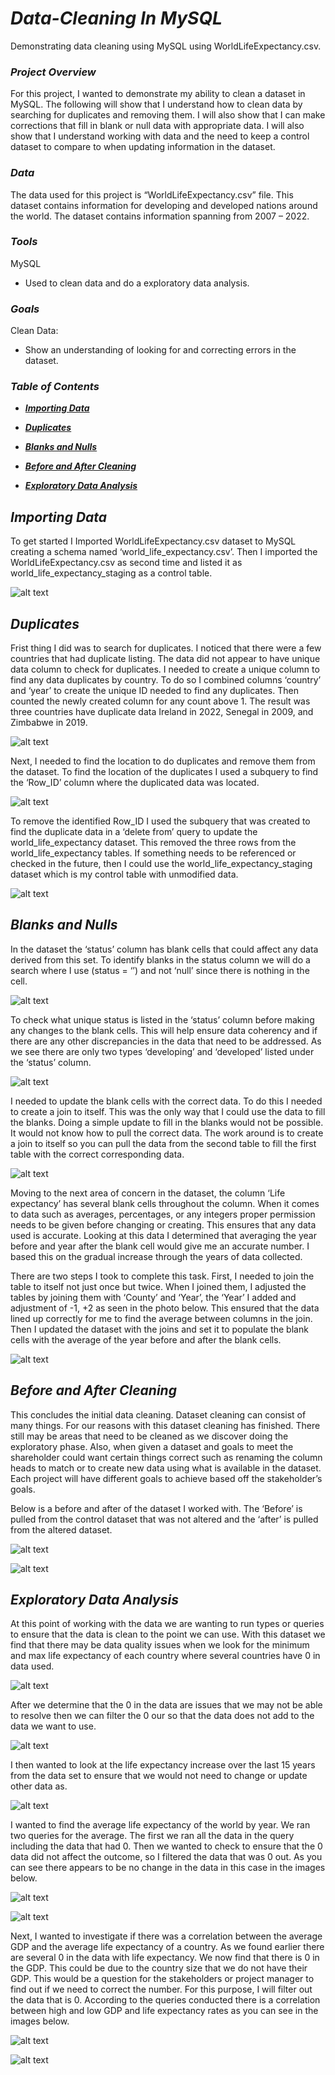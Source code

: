# ***Data-Cleaning In MySQL***

  Demonstrating data cleaning using MySQL using WorldLifeExpectancy.csv.


### ***Project Overview***

  For this project, I wanted to demonstrate my ability to clean a dataset in MySQL. The following will show that I understand how to clean data by searching for duplicates and removing them. I will also show that I can make corrections that fill in blank or null data with appropriate data. I will also show that I understand working with data and the need to keep a control dataset to compare to when updating information in the dataset.


### ***Data***

  The data used for this project is “WorldLifeExpectancy.csv” file. This dataset contains information for developing and developed nations around the world. The dataset contains information spanning from 2007 – 2022.


### ***Tools***

MySQL
  - Used to clean data and do a exploratory data analysis.


### ***Goals***

Clean Data:
  - Show an understanding of looking for and correcting errors in the dataset.



### ***Table of Contents***
  - [***Importing Data***](#importing-data)

  - [***Duplicates***](#duplicates)
    
  - [***Blanks and Nulls***](#blanks-and-nulls)
    
  - [***Before and After Cleaning***](#before-and-after-cleaning)
    
  - [***Exploratory Data Analysis***](#exploratory-data-analysis)
  


## ***Importing Data***

  To get started I Imported WorldLifeExpectancy.csv dataset to MySQL creating a schema named ‘world_life_expectancy.csv’. Then I imported the WorldLifeExpectancy.csv as second time and listed it as world_life_expectancy_staging as a control table.

![alt text](Dataset1.0.png)



## ***Duplicates***

  Frist thing I did was to search for duplicates. I noticed that there were a few countries that had duplicate listing. The data did not appear to have unique data column to check for duplicates. I needed to create a unique column to find any data duplicates by country. To do so I combined columns ‘country’ and ‘year’ to create the unique ID needed to find any duplicates. Then counted the newly created column for any count above 1. The result was three countries have duplicate data Ireland in 2022, Senegal in 2009, and Zimbabwe in 2019.

![alt text](dulpcated_data_cleaning1.0.png)


  Next, I needed to find the location to do duplicates and remove them from the dataset. To find the location of the duplicates I used a subquery to find the ‘Row_ID’ column where the duplicated data was located.

![alt text](dulpcated_data_cleaning1.1.png)


  To remove the identified Row_ID I used the subquery that was created to find the duplicate data in a ‘delete from’ query to update the world_life_expectancy dataset. This removed the three rows from the world_life_expectancy tables. If something needs to be referenced or checked in the future, then I could use the world_life_expectancy_staging dataset which is my control table with unmodified data.

![alt text](dulpcated_data_cleaning1.2.png)



## ***Blanks and Nulls***

  In the dataset the ‘status’ column has blank cells that could affect any data derived from this set. To identify blanks in the status column we will do a search where I use (status = ‘’) and not ‘null’ since there is nothing in the cell.

![alt text](blanks_and_null_cleaning1.0.png)


  To check what unique status is listed in the ‘status’ column before making any changes to the blank cells. This will help ensure data coherency and if there are any other discrepancies in the data that need to be addressed. As we see there are only two types ‘developing’ and ‘developed’ listed under the ‘status’ column.

![alt text](blanks_and_null_cleaning1.1.png)


  I needed to update the blank cells with the correct data. To do this I needed to create a join to itself. This was the only way that I could use the data to fill the blanks. Doing a simple update to fill in the blanks would not be possible. It would not know how to pull the correct data. The work around is to create a join to itself so you can pull the data from the second table to fill the first table with the correct corresponding data.

![alt text](blanks_and_null_cleaning1.2.png)


  Moving to the next area of concern in the dataset, the column ‘Life expectancy’ has several blank cells throughout the column. When it comes to data such as averages, percentages, or any integers proper permission needs to be given before changing or creating. This ensures that any data used is accurate. Looking at this data I determined that averaging the year before and year after the blank cell would give me an accurate number. I based this on the gradual increase through the years of data collected.

  There are two steps I took to complete this task. First, I needed to join the table to itself not just once but twice. When I joined them, I adjusted the tables by joining them with ‘County’ and ‘Year’, the ‘Year’ I added and adjustment of -1, +2 as seen in the photo below. This ensured that the data lined up correctly for me to find the average between columns in the join. Then I updated the dataset with the joins and set it to populate the blank cells with the average of the year before and after the blank cells.

![alt text](blanks_and_null_cleaning1.3.png)



## ***Before and After Cleaning***


  This concludes the initial data cleaning. Dataset cleaning can consist of many things. For our reasons with this dataset cleaning has finished. There still may be areas that need to be cleaned as we discover doing the exploratory phase. Also, when given a dataset and goals to meet the shareholder could want certain things correct such as renaming the column heads to match or to create new data using what is available in the dataset. Each project will have different goals to achieve based off the stakeholder’s goals.

  Below is a before and after of the dataset I worked with. The ‘Before’ is pulled from the control dataset that was not altered and the ‘after’ is pulled from the altered dataset.
                    
![alt text](before.png)

![alt text](after.png)



## ***Exploratory Data Analysis***


  At this point of working with the data we are wanting to run types or queries to ensure that the data is clean to the point we can use. With this dataset we find that there may be data quality issues when we look for the minimum and max life expectancy of each country where several countries have 0 in data used.

![alt text](exploratory_data_analysis1.0.png)


  After we determine that the 0 in the data are issues that we may not be able to resolve then we can filter the 0 our so that the data does not add to the data we want to use.

![alt text](exploratory_data_analysis1.1.png)


  I then wanted to look at the life expectancy increase over the last 15 years from the data set to ensure that we would not need to change or update other data as.

![alt text](exploratory_data_analysis1.2.png)


  I wanted to find the average life expectancy of the world by year. We ran two queries for the average. The first we ran all the data in the query including the data that had 0. Then we wanted to check to ensure that the 0 data did not affect the outcome, so I filtered the data that was 0 out. As you can see there appears to be no change in the data in this case in the images below.

![alt text](exploratory_data_analysis1.3.png)

![alt text](exploratory_data_analysis1.4.png)


  Next, I wanted to investigate if there was a correlation between the average GDP and the average life expectancy of a country. As we found earlier there are several 0 in the data with life expectancy.  We now find that there is 0 in the GDP. This could be due to the country size that we do not have their GDP.  This would be a question for the stakeholders or project manager to find out if we need to correct the number. For this purpose, I will filter out the data that is 0.  According to the queries conducted there is a correlation between high and low GDP and life expectancy rates as you can see in the images below.

  ![alt text](exploratory_data_analysis1.6.png)

  ![alt text](exploratory_data_analysis1.7.png)
